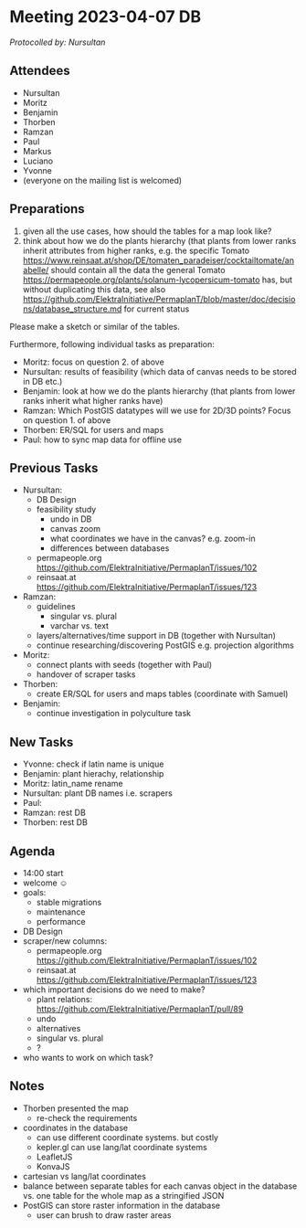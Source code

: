 # Meeting 2023-04-07 DB

_Protocolled by: Nursultan_

## Attendees

- Nursultan
- Moritz
- Benjamin
- Thorben
- Ramzan
- Paul
- Markus
- Luciano
- Yvonne
- (everyone on the mailing list is welcomed)

## Preparations

1. given all the use cases, how should the tables for a map look like?
2. think about how we do the plants hierarchy (that plants from lower ranks inherit attributes from higher ranks, e.g. the specific Tomato  https://www.reinsaat.at/shop/DE/tomaten_paradeiser/cocktailtomate/anabelle/ should contain all the data the general Tomato https://permapeople.org/plants/solanum-lycopersicum-tomato has, but without duplicating this data, see also https://github.com/ElektraInitiative/PermaplanT/blob/master/doc/decisions/database_structure.md for current status

Please make a sketch or similar of the tables.

Furthermore, following individual tasks as preparation:

- Moritz: focus on question 2. of above
- Nursultan: results of feasibility (which data of canvas needs to be stored in DB etc.)
- Benjamin: look at how we do the plants hierarchy (that plants from lower ranks inherit what higher ranks have)
- Ramzan: Which PostGIS datatypes will we use for 2D/3D points? Focus on question 1. of above
- Thorben: ER/SQL for users and maps
- Paul: how to sync map data for offline use

## Previous Tasks

- Nursultan:
  - DB Design
  - feasibility study
    - undo in DB
    - canvas zoom
    - what coordinates we have in the canvas? e.g. zoom-in
    - differences between databases
  - permapeople.org https://github.com/ElektraInitiative/PermaplanT/issues/102
  - reinsaat.at https://github.com/ElektraInitiative/PermaplanT/issues/123
- Ramzan:
  - guidelines
    - singular vs. plural
    - varchar vs. text
  - layers/alternatives/time support in DB (together with Nursultan)
  - continue researching/discovering PostGIS e.g. projection algorithms
- Moritz:
  - connect plants with seeds (together with Paul)
  - handover of scraper tasks
- Thorben:
  - create ER/SQL for users and maps tables (coordinate with Samuel)
- Benjamin:
  - continue investigation in polyculture task

## New Tasks

- Yvonne: check if latin name is unique
- Benjamin: plant hierachy, relationship
- Moritz: latin_name rename
- Nursultan: plant DB names i.e. scrapers
- Paul:
- Ramzan: rest DB
- Thorben: rest DB

## Agenda

- 14:00 start
- welcome ☺️
- goals:
  - stable migrations
  - maintenance
  - performance
- DB Design
- scraper/new columns:
  - permapeople.org https://github.com/ElektraInitiative/PermaplanT/issues/102
  - reinsaat.at https://github.com/ElektraInitiative/PermaplanT/issues/123
- which important decisions do we need to make?
  - plant relations: https://github.com/ElektraInitiative/PermaplanT/pull/89
  - undo
  - alternatives
  - singular vs. plural
  - ?
- who wants to work on which task?

## Notes

- Thorben presented the map
    - re-check the requirements
- coordinates in the database
    - can use different coordinate systems. but costly
    - kepler.gl can use lang/lat coordinate systems
    - LeafletJS
    - KonvaJS
- cartesian vs lang/lat coordinates
- balance between separate tables for each canvas object in the database vs. one table for the whole map as a stringified JSON
- PostGIS can store raster information in the database
    - user can brush to draw raster areas
